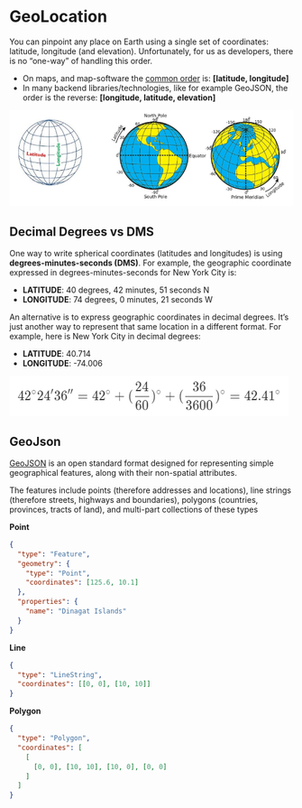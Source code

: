 # GeoLocation

You can pinpoint any place on Earth using a single set of coordinates: latitude, longitude (and elevation).
Unfortunately, for us as developers, there is no “one-way” of handling this order.
- On maps, and map-software the [common order](https://www.google.com/maps/@55.7898687,12.5634686,13) is: 
**[latitude, longitude]**
- In many backend libraries/technologies, like for example GeoJSON, the order is the reverse: **[longitude, latitude, elevation]**

![Latitude and Longtitude showcase](../img/longlatiglobe.PNG)

## Decimal Degrees vs DMS

One way to write spherical coordinates (latitudes and longitudes) is using **degrees-minutes-seconds (DMS)**. For example, the geographic coordinate expressed in degrees-minutes-seconds for New York City is:
- **LATITUDE**: 40 degrees, 42 minutes, 51 seconds N
- **LONGITUDE**: 74 degrees, 0 minutes, 21 seconds W

An alternative is to express geographic coordinates in decimal degrees. It’s just another way to represent that same location in a different format. For example, here is New York City in decimal degrees:
- **LATITUDE**: 40.714
- **LONGITUDE**: -74.006 

![DMS Conversion](../img/dmsconversion.jpg)

## GeoJson

[GeoJSON](http://geojson.org/) is an open standard format designed for representing simple geographical features, along with their non-spatial attributes. 

The features include points (therefore addresses and locations), line strings (therefore streets, highways and boundaries), polygons (countries, provinces, tracts of land), and multi-part collections of these types

**Point**
```json
{
  "type": "Feature",
  "geometry": {
    "type": "Point",
    "coordinates": [125.6, 10.1]
  },
  "properties": {
    "name": "Dinagat Islands"
  }
}
```

**Line**
```json
{ 
  "type": "LineString",
  "coordinates": [[0, 0], [10, 10]] 
}
```

**Polygon**
```json
{
  "type": "Polygon",
  "coordinates": [
    [
      [0, 0], [10, 10], [10, 0], [0, 0]
    ]
  ]
}
```
